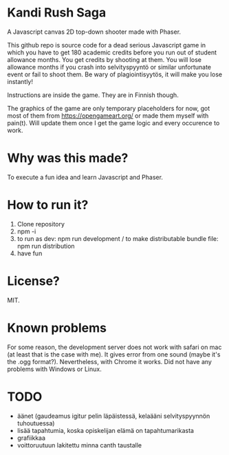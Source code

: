 # Kandi Rush Saga

A Javascript canvas 2D top-down shooter made with Phaser.

This github repo is source code for a dead serious Javascript game in which you have to get 180 academic credits before you run out of student allowance months. You get credits by shooting at them. You will lose allowance months if you crash into selvityspyyntö or similar unfortunate event or fail to shoot them. Be wary of plagiointisyytös, it will make you lose instantly!

Instructions are inside the game. They are in Finnish though.

The graphics of the game are only temporary placeholders for now, got most of them from https://opengameart.org/ or made them myself with pain(t). Will update them once I get the game logic and every occurence to work.

# Why was this made?

To execute a fun idea and learn Javascript and Phaser.

# How to run it?

1. Clone repository
2. npm -i
3. to run as dev: npm run development / to make distributable bundle file: npm run distribution
4. have fun

# License?

MIT.

# Known problems

For some reason, the development server does not work with safari on mac (at least that is the case with me). It gives error from one sound (maybe it's the .ogg format?). Nevertheless, with Chrome it works. Did not have any problems with Windows or Linux.

# TODO

- äänet (gaudeamus igitur pelin läpäistessä, kelaääni selvityspyynnön tuhoutuessa)
- lisää tapahtumia, koska opiskelijan elämä on tapahtumarikasta
- grafiikkaa
- voittoruutuun lakitettu minna canth taustalle
